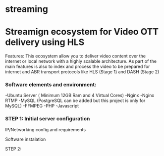 # streaming
<h1>Streamign ecosystem for Video OTT delivery using HLS </h1>

Features: 
This ecosystem allow you to deliver video content over the internet or local network with a highly scalable architecture. As part of the main features is also to index and process the video to be prepared for internet and ABR transport protocols like HLS (Stage 1) and DASH (Stage 2)

<h3>Software elements and environment:</h3>

-Ubuntu Server ( Minimum 12GB Ram and 4 Virtual Cores)
-Nginx
-Nginx RTMP
-MySQL (PostgreSQL can be added but this project is only for MySQL)
-FFMPEG
-PHP
-Javascript

<h3>STEP 1: Initial server configuration</h3>

IP/Networking config and requirements

Software instalation

STEP 2: 

